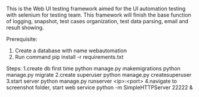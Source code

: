 This is the Web UI testing framework aimed for the UI automation testing with selenium for testing team. This framework will finish the base function of logging, snapshot, test cases organization, test data parsing, email and result showing.

Prerequisite:
1. Create a database with name webautomation
2. Run command pip install -r requirements.txt 


Steps:
1.create db first time
python manage.py makemigrations
python manage.py migrate
2.create superuser
python manage.py createsuperuser
3.start server
python manage.py runserver \<ip\>:\<port\>
4.navigate to screenshot folder, start web service
python -m SimpleHTTPServer 22222 &